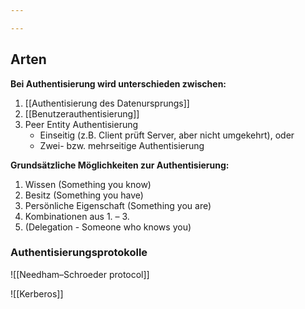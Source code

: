 ```yaml
---

---
```


## Arten

**Bei Authentisierung wird unterschieden zwischen:** 
1. [[Authentisierung des Datenursprungs]] 
2.  [[Benutzerauthentisierung]]
3. Peer Entity Authentisierung 
	- Einseitig (z.B. Client prüft Server, aber nicht umgekehrt), oder 
	- Zwei- bzw. mehrseitige Authentisierung

**Grundsätzliche Möglichkeiten zur Authentisierung:**
1. Wissen (Something you know) 
2. Besitz (Something you have) 
3. Persönliche Eigenschaft (Something you are) 
4. Kombinationen aus 1. – 3. 
5. (Delegation - Someone who knows you)

### Authentisierungsprotokolle

![[Needham–Schroeder protocol]]

![[Kerberos]]